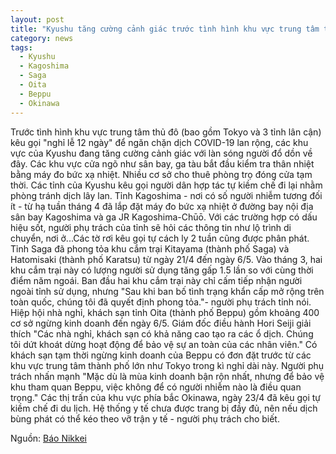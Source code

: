 ```yaml
---
layout: post
title: "Kyushu tăng cường cảnh giác trước tình hình khu vực trung tâm thủ đô nghỉ lễ 12 ngày"
category: news
tags: 
  - Kyushu
  - Kagoshima
  - Saga
  - Oita
  - Beppu
  - Okinawa
---
```

Trước tình hình khu vực trung tâm thủ đô (bao gồm Tokyo và 3 tỉnh lân cận) kêu gọi "nghỉ lễ 12 ngày" để ngăn chặn dịch COVID-19 lan rộng, các khu vực của Kyushu đang tăng cường cảnh giác với làn sóng người đổ dồn về đây. Các khu vực cửa ngõ như sân bay, ga tàu bắt đầu kiểm tra thân nhiệt bằng máy đo bức xạ nhiệt. Nhiều cơ sở cho thuê phòng trọ đóng cửa tạm thời. Các tỉnh của Kyushu kêu gọi người dân hợp tác tự kiềm chế đi lại nhằm phòng tránh dịch lây lan. 
Tỉnh Kagoshima - nơi có số người nhiễm tương đối ít - từ hạ tuần tháng 4 đã lắp đặt máy đo bức xạ nhiệt ở đường bay nội địa sân bay Kagoshima và ga JR Kagoshima-Chūō. Với các trường hợp có dấu hiệu sốt, người phụ trách của tỉnh sẽ hỏi các thông tin như lộ trình di chuyển, nơi ở...Các tờ rơi kêu gọi tự cách ly 2 tuần cũng được phân phát.
Tỉnh Saga đã phong tỏa khu cắm trại Kitayama (thành phố Saga) và Hatomisaki (thành phố Karatsu) từ ngày 21/4 đến ngày 6/5. Vào tháng 3, hai khu cắm trại này có lượng người sử dụng tăng gấp 1.5 lần so với cùng thời điểm năm ngoái. Ban đầu hai khu cắm trại này chỉ cấm tiếp nhận người ngoài tỉnh sử dụng, nhưng "Sau khi ban bố tình trạng khẩn cấp mở rộng trên toàn quốc, chúng tôi đã quyết định phong tỏa."- người phụ trách tỉnh nói.
Hiệp hội nhà nghỉ, khách sạn tỉnh Oita (thành phố Beppu) gồm khoảng 400 cơ sở ngừng kinh doanh đến ngày 6/5. Giám đốc điều hành Hori Seiji giải thích "Các nhà nghỉ, khách sạn có khả năng cao tạo ra các ổ dịch. Chúng tôi dứt khoát dừng hoạt động để bảo vệ sự an toàn của các nhân viên." 
Có khách sạn tạm thời ngừng kinh doanh của Beppu có đơn đặt trước từ các khu vực trung tâm thành phố lớn như Tokyo trong kì nghỉ dài này. Người phụ trách nhấn mạnh "Mặc dù là mùa kinh doanh bận rộn nhất, nhưng để bảo vệ khu tham quan Beppu, việc không để có người nhiễm nào là điều quan trọng."
Các thị trấn của khu vực phía bắc Okinawa, ngày 23/4 đã kêu gọi tự kiềm chế đi du lịch. Hệ thống y tế chưa được trang bị đầy đủ, nên nếu dịch bùng phát có thể kéo theo vỡ trận y tế - người phụ trách cho biết.

Nguồn: [Báo Nikkei](https://www.nikkei.com/article/DGXMZO58476920U0A420C2ACYZ00/)